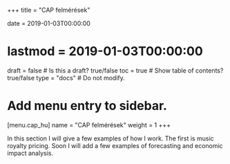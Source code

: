 +++
title = "CAP felmérések"

date = 2019-01-03T00:00:00
# lastmod = 2019-01-03T00:00:00

draft = false  # Is this a draft? true/false
toc = true  # Show table of contents? true/false
type = "docs"  # Do not modify.

# Add menu entry to sidebar.
[menu.cap_hu]
  name = "CAP felmérések"
  weight = 1
+++

In this section I will give a few examples of how I work.  The first is music royalty pricing. Soon I will add a few examples of forecasting and economic impact analysis.
